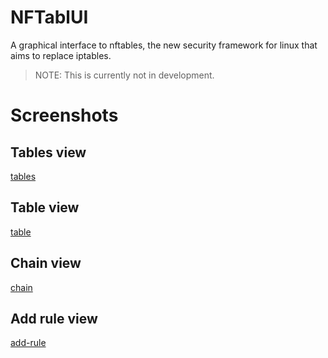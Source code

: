 # NFTablUI

A graphical interface to nftables, the new security framework for linux that aims to replace iptables.

> NOTE: This is currently not in development.

# Screenshots

## Tables view

[tables](screenshots/tables.png)

## Table view

[table](screenshots/table.png)

## Chain view

[chain](screenshots/chain.png)

## Add rule view

[add-rule](screenshots/add-rule.png)
